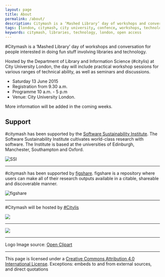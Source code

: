 ```yaml
---
layout: page
title: About
permalink: /about/
description: Citymash is a ‘Mashed Library’ day of workshops and conversation for people interested in doing fun stuff involving libraries and technology. Citymash will take place at City university in London.
tags: [london, citymash, city university, confence, workshops, technology, seminar, library, libraries]
keywords: citymash, libraries, technology, london, open access
---
```


\#Citymash is a ‘Mashed Library’ day of workshops and conversation for people interested in doing fun stuff involving libraries and technology.

Hosted by the Department of Library and Information Science (#citylis) at City University London, the day will include practical workshop sessions for various ranges of technical ability, as well as seminars and discussions.

* Saturday 13 June 2015
* Registration from 9.30 a.m.
* Programme 10 a.m. - 5 p.m
* Venue: City University London.

More information will be added in the coming weeks.

## Support 

\#citymash has been supported by the [Software Sustainability Institute](http://www.software.ac.uk/). The Software Sustainability Institute cultivates world-class research with software. The Institute is based at the universities of Edinburgh, Manchester, Southampton and Oxford.

![SSI](http://www.software.ac.uk/attach/SSILogo4Citations.png "ssi")

---

\#citymash has been supported by [figshare](http://figshare.com/). figshare is a repository where users can make all of their research outputs available in a citable, shareable and discoverable manner.

![figshare](https://p6.zdassets.com/hc/settings_assets/331793/200039448/UyKj3LztNSWx3qBB4mk2dg-product-figshare-large.png)

---

\#Citymash will be hosted by [\#Citylis](http://www.city.ac.uk/department-library-information-science/information-studies-scheme)

![](https://epriego.files.wordpress.com/2014/12/2013-02-13-19-28-46.jpg?w=300&h=225)

---

![](http://ninefeettall.com/wp-content/uploads/2014/05/City-University-Logo.jpg)

---
Logo Image source: [Open Clipart](https://openclipart.org/detail/25719/aiga-restaurant)

---
This page is licensed under a [Creative Commons Attribution 4.0 International License](http://creativecommons.org/licenses/by/4.0/). Exceptions: embeds to and from external sources, and direct quotations

